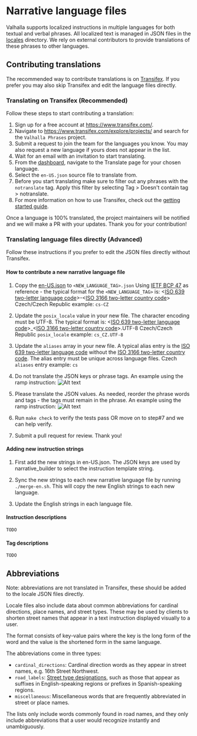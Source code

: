 # Narrative language files

Valhalla supports localized instructions in multiple languages for both textual and verbal phrases. All localized text is managed in JSON files in the [locales](https://github.com/valhalla/valhalla/tree/master/locales) directory. We rely on external contributors to provide translations of these phrases to other languages.

## Contributing translations

The recommended way to contribute translations is on [Transifex](https://www.transifex.com/). If you prefer you may also skip Transifex and edit the language files directly.

### Translating on Transifex (Recommended)

Follow these steps to start contributing a translation:

1. Sign up for a free account at https://www.transifex.com/.
2. Navigate to https://www.transifex.com/explore/projects/ and search for the `Valhalla Phrases` project.
3. Submit a request to join the team for the languages you know. You may also request a new language if yours does not appear in the list.
4. Wait for an email with an invitation to start translating.
5. From the [dashboard](https://www.transifex.com/valhalla/valhalla-phrases/dashboard/), navigate to the Translate page for your chosen language.
6. Select the `en-US.json` source file to translate from.
7. Before you start translating make sure to filter out any phrases with the `notranslate` tag. Apply this filter by selecting Tag > Doesn't contain tag > notranslate.
8. For more information on how to use Transifex, check out the [getting started guide](https://docs.transifex.com/getting-started-1/translators).

Once a language is 100% translated, the project maintainers will be notified and we will make a PR with your updates. Thank you for your contribution!

### Translating language files directly (Advanced)

Follow these instructions if you prefer to edit the JSON files directly without Transifex.

#### How to contribute a new narrative language file

1. Copy the [en-US.json](en-US.json) to `<NEW_LANGUAGE_TAG>.json`
Using [IETF BCP 47](https://tools.ietf.org/html/bcp47) as reference - the typical format for the `<NEW_LANGUAGE_TAG>` is:
<[ISO 639 two-letter language code](https://en.wikipedia.org/wiki/List_of_ISO_639-1_codes)>-<[ISO 3166 two-letter country code](https://en.wikipedia.org/wiki/ISO_3166-1_alpha-2)>
Czech/Czech Republic example:
`cs-CZ`

2. Update the `posix_locale` value in your new file. The character encoding must be UTF-8. The typical format is:
<[ISO 639 two-letter language code](https://en.wikipedia.org/wiki/List_of_ISO_639-1_codes)>_<[ISO 3166 two-letter country code](https://en.wikipedia.org/wiki/ISO_3166-1_alpha-2)>.UTF-8
Czech/Czech Republic `posix_locale` example:
`cs_CZ.UTF-8`

3. Update the `aliases` array in your new file. A typical alias entry is the [ISO 639 two-letter language code](https://en.wikipedia.org/wiki/List_of_ISO_639-1_codes) without the
[ISO 3166 two-letter country code](https://en.wikipedia.org/wiki/ISO_3166-1_alpha-2). The alias entry must be unique across language files.
Czech `aliases` entry example:
`cs`

4. Do not translate the JSON keys or phrase tags. An example using the ramp instruction:
![Alt text](img/do_not_translate.png)

5. Please translate the JSON values. As needed, reorder the phrase words and tags - the tags must remain in the phrase. An example using the ramp instruction:
![Alt text](img/translate.png)

6. Run `make check` to verify the tests pass OR move on to step#7 and we can help verify.

7. Submit a pull request for review. Thank you!

#### Adding new instruction strings

1. First add the new strings in en-US.json. The JSON keys are used by narrative_builder to select the instruction template string.

2. Sync the new strings to each new narrative language file by running `./merge-en.sh`. This will copy the new English strings to each new language.

3. Update the English strings in each language file.

#### Instruction descriptions
`TODO`

#### Tag descriptions
`TODO`

## Abbreviations

Note: abbreviations are not translated in Transifex, these should be added to the locale JSON files directly.

Locale files also include data about common abbreviations for cardinal directions, place names, and street types. These may be used by clients to shorten street names that appear in a text instruction displayed visually to a user.

The format consists of key-value pairs where the key is the long form of the word and the value is the shortened form in the same language.

The abbreviations come in three types:
- `cardinal_directions`: Cardinal direction words as they appear in street names, e.g. 16th Street Northwest.
- `road_labels`: [Street type designations](https://en.wikipedia.org/wiki/Street_or_road_name#Street_type_designations), such as those that appear as suffixes in English-speaking regions or prefixes in Spanish-speaking regions.
- `miscellaneous`: Miscellaneous words that are frequently abbreviated in street or place names.

The lists only include words commonly found in road names, and they only include abbreviations that a user would recognize instantly and unambiguously.

